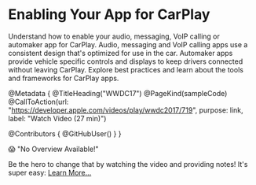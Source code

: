 # Enabling Your App for CarPlay

Understand how to enable your audio, messaging, VoIP calling or automaker app for CarPlay. Audio, messaging and VoIP calling apps use a consistent design that's optimized for use in the car. Automaker apps provide vehicle specific controls and displays to keep drivers connected without leaving CarPlay. Explore best practices and learn about the tools and frameworks for CarPlay apps.

@Metadata {
   @TitleHeading("WWDC17")
   @PageKind(sampleCode)
   @CallToAction(url: "https://developer.apple.com/videos/play/wwdc2017/719", purpose: link, label: "Watch Video (27 min)")

   @Contributors {
      @GitHubUser(<replace this with your GitHub handle>)
   }
}

😱 "No Overview Available!"

Be the hero to change that by watching the video and providing notes! It's super easy:
 [Learn More…](https://wwdcnotes.com/documentation/wwdcnotes/contributing)
